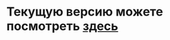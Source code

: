 # Текущую версию можете посмотреть <a href="https://jsswpt.github.io/visum" target="_blank">здесь</a>
